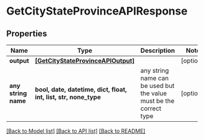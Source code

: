 # GetCityStateProvinceAPIResponse


## Properties
Name | Type | Description | Notes
------------ | ------------- | ------------- | -------------
**output** | [**[GetCityStateProvinceAPIOutput]**](GetCityStateProvinceAPIOutput.md) |  | [optional] 
**any string name** | **bool, date, datetime, dict, float, int, list, str, none_type** | any string name can be used but the value must be the correct type | [optional]

[[Back to Model list]](../README.md#documentation-for-models) [[Back to API list]](../README.md#documentation-for-api-endpoints) [[Back to README]](../README.md)


